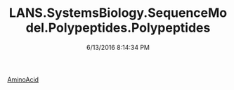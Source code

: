 ﻿---
title: LANS.SystemsBiology.SequenceModel.Polypeptides.Polypeptides
date: 6/13/2016 8:14:34 PM
---

[AminoAcid](T-LANS.SystemsBiology.SequenceModel.Polypeptides.Polypeptides.AminoAcid.html)
